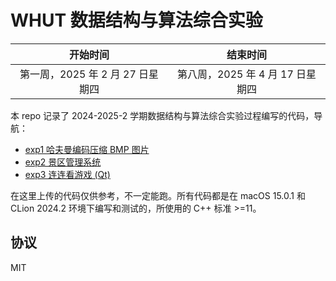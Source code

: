 # WHUT 数据结构与算法综合实验

|开始时间|结束时间|
|:-:|:-:|
|第一周，2025 年 2 月 27 日星期四|第八周，2025 年 4 月 17 日星期四|

本 repo 记录了 2024-2025-2 学期数据结构与算法综合实验过程编写的代码，导航：

- [exp1 哈夫曼编码压缩 BMP 图片](./exp1)
- [exp2 景区管理系统](./exp2)
- [exp3 连连看游戏 (Qt)](./exp3)

在这里上传的代码仅供参考，不一定能跑。所有代码都是在 macOS 15.0.1 和 CLion 2024.2 环境下编写和测试的，所使用的 C++ 标准 >=11。

## 协议

MIT